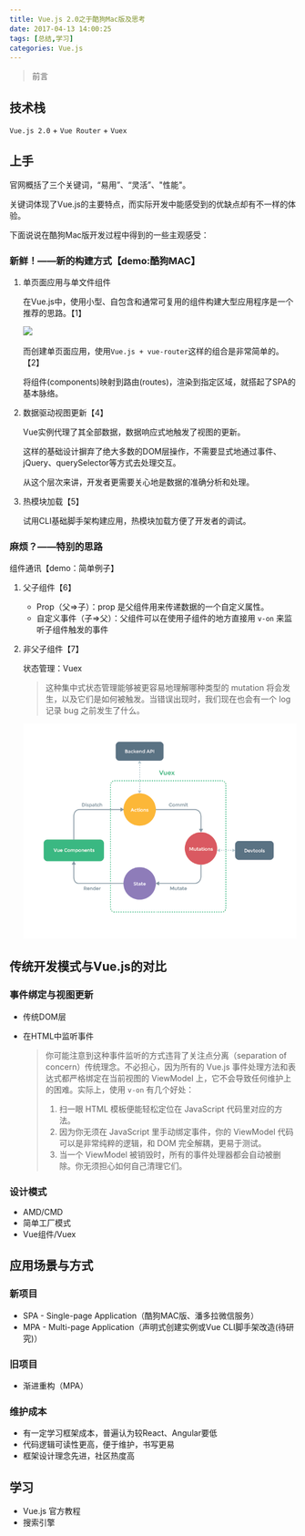 ```yaml
---
title: Vue.js 2.0之于酷狗Mac版及思考
date: 2017-04-13 14:00:25
tags: [总结,学习]
categories: Vue.js
---
```


> 前言

## 技术栈

`Vue.js 2.0` + `Vue Router` + `Vuex`

<!-- more -->

## 上手

官网概括了三个关键词，“易用”、“灵活”、"性能"。

关键词体现了Vue.js的主要特点，而实际开发中能感受到的优缺点却有不一样的体验。

下面说说在酷狗Mac版开发过程中得到的一些主观感受：

### 新鲜！——新的构建方式【demo:酷狗MAC】

1. 单页面应用与单文件组件

   在Vue.js中，使用小型、自包含和通常可复用的组件构建大型应用程序是一个推荐的思路。【1】

   ![](https://vuefe.cn/images/components.png)

   而创建单页面应用，使用`Vue.js + vue-router`这样的组合是非常简单的。【2】

   将组件(components)映射到路由(routes)，渲染到指定区域，就搭起了SPA的基本脉络。

2. 数据驱动视图更新【4】

   Vue实例代理了其全部数据，数据响应式地触发了视图的更新。

   这样的基础设计摒弃了绝大多数的DOM层操作，不需要显式地通过事件、jQuery、querySelector等方式去处理交互。

   从这个层次来讲，开发者更需要关心地是数据的准确分析和处理。

3. 热模块加载【5】

   试用CLI基础脚手架构建应用，热模块加载方便了开发者的调试。

### 麻烦？——特别的思路

组件通讯【demo：简单例子】

1. 父子组件【6】

   - Prop（父=>子）：prop 是父组件用来传递数据的一个自定义属性。
   - 自定义事件（子=>父）：父组件可以在使用子组件的地方直接用 `v-on` 来监听子组件触发的事件

2. 非父子组件【7】

   状态管理：Vuex

   > 这种集中式状态管理能够被更容易地理解哪种类型的 mutation 将会发生，以及它们是如何被触发。当错误出现时，我们现在也会有一个 log 记录 bug 之前发生了什么。

   ![](https://raw.githubusercontent.com/vuejs/vuex/dev/docs/en/images/vuex.png)

## 传统开发模式与Vue.js的对比

### 事件绑定与视图更新

- 传统DOM层

- 在HTML中监听事件

  >你可能注意到这种事件监听的方式违背了关注点分离（separation of concern）传统理念。不必担心，因为所有的 Vue.js 事件处理方法和表达式都严格绑定在当前视图的 ViewModel 上，它不会导致任何维护上的困难。实际上，使用 `v-on` 有几个好处：
  >
  >1. 扫一眼 HTML 模板便能轻松定位在 JavaScript 代码里对应的方法。
  >2. 因为你无须在 JavaScript 里手动绑定事件，你的 ViewModel 代码可以是非常纯粹的逻辑，和 DOM 完全解耦，更易于测试。
  >3. 当一个 ViewModel 被销毁时，所有的事件处理器都会自动被删除。你无须担心如何自己清理它们。

### 设计模式

- AMD/CMD
- 简单工厂模式
- Vue组件/Vuex

## 应用场景与方式

### 新项目

- SPA - Single-page Application（酷狗MAC版、潘多拉微信服务）
- MPA - Multi-page Application（声明式创建实例或Vue CLI脚手架改造(待研究)）

### 旧项目

- 渐进重构（MPA）

### 维护成本

- 有一定学习框架成本，普遍认为较React、Angular要低
- 代码逻辑可读性更高，便于维护，书写更易
- 框架设计理念先进，社区热度高

## 学习

- Vue.js 官方教程
- 搜索引擎